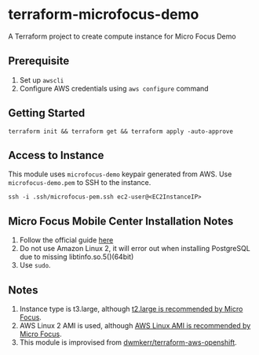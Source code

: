 # terraform-microfocus-demo
A Terraform project to create compute instance for Micro Focus Demo

## Prerequisite
1. Set up `awscli`
2. Configure AWS credentials using `aws configure` command

## Getting Started
```
terraform init && terraform get && terraform apply -auto-approve
```

## Access to Instance
This module uses `microfocus-demo` keypair generated from AWS. Use `microfocus-demo.pem` to SSH to the instance.
```
ssh -i .ssh/microfocus-pem.ssh ec2-user@<EC2InstanceIP>
```

## Micro Focus Mobile Center Installation Notes
1. Follow the official guide [here](https://admhelp.microfocus.com/mobilecenter/en/3.1/Content/off-prem%20AWS%20installation.htm#mt-item-1)
2. Do not use Amazon Linux 2, it will error out when installing PostgreSQL due to missing libtinfo.so.5()(64bit)
3. Use `sudo`.

## Notes
1. Instance type is t3.large, although [t2.large is recommended by Micro Focus](https://admhelp.microfocus.com/mobilecenter/en/3.1/Content/off-prem%20AWS%20installation.htm).
2. AWS Linux 2 AMI is used, although [AWS Linux AMI is recommended by Micro Focus](https://admhelp.microfocus.com/mobilecenter/en/3.1/Content/off-prem%20AWS%20installation.htm).
3. This module is improvised from [dwmkerr/terraform-aws-openshift](https://github.com/dwmkerr/terraform-aws-openshift/tree/release/okd-3.11).
